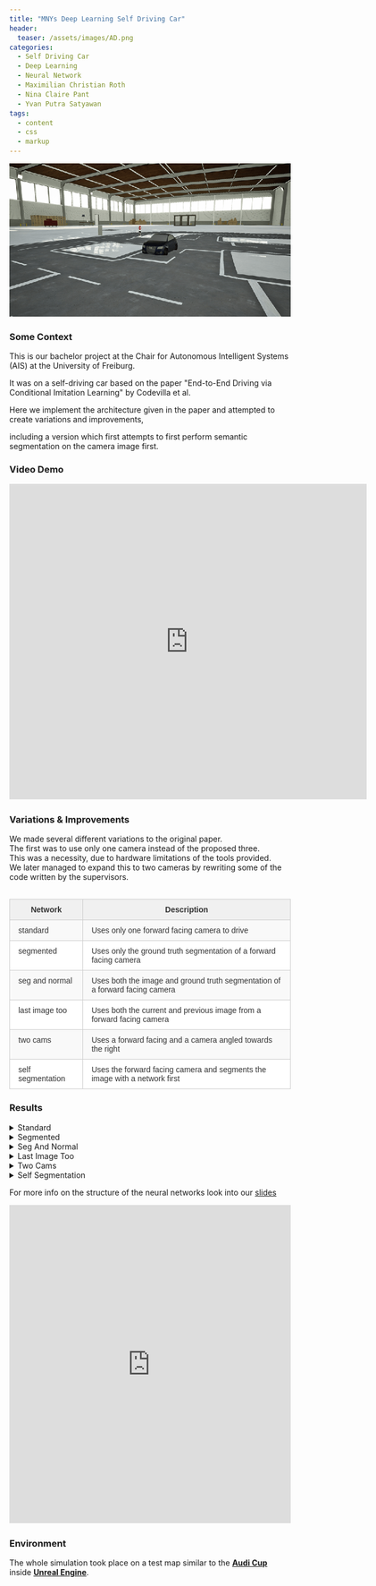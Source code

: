 ```yaml
---
title: "MNYs Deep Learning Self Driving Car"
header:
  teaser: /assets/images/AD.png
categories:
  - Self Driving Car
  - Deep Learning
  - Neural Network
  - Maximilian Christian Roth
  - Nina Claire Pant
  - Yvan Putra Satyawan
tags:
  - content
  - css
  - markup
---
```


![Hero Image](/assets/simulator-1.png)

### Some Context
This is our bachelor project at the Chair for Autonomous Intelligent Systems (AIS) at the University of Freiburg.<br>

It was on a self-driving car based on the paper "End-to-End Driving via Conditional Imitation Learning" by Codevilla et al.<br>

Here we implement the architecture given in the paper and attempted to create variations and improvements,<br>

including a version which first attempts to first perform semantic segmentation on the camera image first.<br>

### Video Demo
<div class="embed-container">
  <iframe
      src="https://player.vimeo.com/video/346883000"
      width="640"
      height="564"
      frameborder="0"
      webkitallowfullscreen
      mozallowfullscreen
      allowfullscreen>
  </iframe>
</div>

### Variations & Improvements
We made several different variations to the original paper.<br>
The first was to use only one camera instead of the proposed three.<br>
This was a necessity, due to hardware limitations of the tools provided.<br>
We later managed to expand this to two cameras by rewriting some of the code written by the supervisors.<br><br>

<!--
   -  | Network           | Description
   -  |-------------------|-------------
   -  | standard          | Uses only one forward facing camera to drive
   -  | segmented         | Uses only the ground truth segmentation of a forward facing camera
   -  | seg and normal    | Uses both the image and ground truth segmentation of a forward facing camera
   -  | last image too    | Uses both the current and previous image from a forward facing camera
   -  | two cams          | Uses a forward facing and a camera angled towards the right
   -  | self segmentation | Uses the forward facing camera and segments the image with a network first
   -
   -<style type="text/css">
   -.tg  {border-collapse:collapse;border-spacing:0;border-color:#9ABAD9;}
   -.tg td{font-family:Arial, sans-serif;font-size:14px;padding:10px 5px;border-style:solid;border-width:1px;overflow:hidden;word-break:normal;border-color:#9ABAD9;color:#444;background-color:#EBF5FF;}
   -.tg th{font-family:Arial, sans-serif;font-size:14px;font-weight:normal;padding:10px 5px;border-style:solid;border-width:1px;overflow:hidden;word-break:normal;border-color:#9ABAD9;color:#fff;background-color:#409cff;}
   -.tg .tg-1wig{font-weight:bold;text-align:left;vertical-align:top}
   -.tg .tg-hmp3{background-color:#D2E4FC;text-align:left;vertical-align:top}
   -.tg .tg-sf3y{background-color:#D2E4FC;font-family:Arial, Helvetica, sans-serif !important;;text-align:left;vertical-align:top}
   -.tg .tg-0lax{text-align:left;vertical-align:top}
   -</style>
   -<table class="tg">
   -  <tr>
   -    <th class="tg-1wig">Network</th>
   -    <th class="tg-1wig">Description</th>
   -  </tr>
   -  <tr>
   -    <td class="tg-hmp3">standard</td>
   -    <td class="tg-hmp3">Uses only one forward facing camera to drive</td>
   -  </tr>
   -  <tr>
   -    <td class="tg-0lax">segmented</td>
   -    <td class="tg-0lax">Uses only the ground truth segmentation of a forward facing camera</td>
   -  </tr>
   -  <tr>
   -    <td class="tg-hmp3">seg and normal</td>
   -    <td class="tg-sf3y">Uses both the image and ground truth segmentation of a forward facing camera</td>
   -  </tr>
   -  <tr>
   -    <td class="tg-0lax">last image too</td>
   -    <td class="tg-0lax">Uses both the current and previous image from a forward facing camera</td>
   -  </tr>
   -  <tr>
   -    <td class="tg-hmp3">two cams</td>
   -    <td class="tg-hmp3">Uses a forward facing and a camera angled towards the right</td>
   -  </tr>
   -  <tr>
   -    <td class="tg-0lax">self segmentation</td>
   -    <td class="tg-0lax">Uses the forward facing camera and segments the image with a network first</td>
   -  </tr>
   -</table>
   -->
<style type="text/css">
.tg  {border-collapse:collapse;border-spacing:0;border-color:#ccc;}
.tg td{font-family:Arial, sans-serif;font-size:14px;padding:10px 15px;border-style:solid;border-width:1px;overflow:hidden;word-break:normal;border-color:#ccc;color:#333;background-color:#fff;}
.tg th{font-family:Arial, sans-serif;font-size:14px;font-weight:normal;padding:10px 5px;border-style:solid;border-width:1px;overflow:hidden;word-break:normal;border-color:#ccc;color:#333;background-color:#f0f0f0;}
.tg .tg-tebh{background-color:#f9f9f9;font-family:Arial, Helvetica, sans-serif !important;;text-align:left;vertical-align:top}
.tg .tg-buh4{background-color:#f9f9f9;text-align:left;vertical-align:top}
.tg .tg-amwm{font-weight:bold;text-align:center;vertical-align:top}
.tg .tg-0lax{text-align:left;vertical-align:top}
</style>
<table class="tg">
  <tr>
    <th class="tg-amwm">Network</th>
    <th class="tg-amwm">Description</th>
  </tr>
  <tr>
    <td class="tg-buh4">standard</td>
    <td class="tg-buh4">Uses only one forward facing camera to drive</td>
  </tr>
  <tr>
    <td class="tg-0lax">segmented</td>
    <td class="tg-0lax">Uses only the ground truth segmentation of a forward facing camera</td>
  </tr>
  <tr>
    <td class="tg-buh4">seg and normal</td>
    <td class="tg-tebh">Uses both the image and ground truth segmentation of a forward facing camera</td>
  </tr>
  <tr>
    <td class="tg-0lax">last image too</td>
    <td class="tg-0lax">Uses both the current and previous image from a forward facing camera</td>
  </tr>
  <tr>
    <td class="tg-buh4">two cams</td>
    <td class="tg-buh4">Uses a forward facing and a camera angled towards the right</td>
  </tr>
  <tr>
    <td class="tg-0lax">self segmentation</td>
    <td class="tg-0lax">Uses the forward facing camera and segments the image with a network first</td>
  </tr>
</table>

### Results
<!--Infos on the different variations-->
<details> 
  <summary>Standard</summary>
   <p>  Single camera and otherwise the implementation from the paper.<br>
        Works pretty well and is shown on the video.<br>
        This is on the testing dataset / unknown map and only with a small amount of data.</p> 
</details>
<details> 
  <summary>Segmented</summary>
   <p> Has the ground truth segmentation of a single camera output.<br>
        As expected the results of this artificial neural network are extremely
        good and it handles even difficult problems with ease.<br>
        Obtaining such a perfect segmentation in reality is of course very hard if not impossible.</p> 
        Had some problems with lanes coming from the opposite direction, as they had the same coloring<br>
        (eg. left lane one color right lane another) and the left lanes from both sides had the same one.
</details>
<details> 
  <summary>Seg And Normal</summary>
   <p> Had both the original image of a camera as well as its ground truth segmentation.<br>
        It did not perform better in most situations, as it carried with it some errors of the image only,<br>
        like thinking multiple parking spaces in a row are another lane.<br>
        It performed better than the segmentation only on streets with two lanes for each direction,<br>
        this was likely becuase it now saw the line separating the two directions.
        In general it was perfoming on the same level as seg. only.</p> 
</details>
<details> 
  <summary>Last Image Too</summary>
   <p> This one was a bit tough and brought some problems,<br>
        as we doubled the input space it saved something similar to a state machine.<br>
        It tended to overcorrect, as it thought it was still very bad,<br>
        when it saw the last picture as the same as the new one before.<br>
        Though this was probably only because we trained it with the normal dataset.<br>
        In the end we were constrained by the end of the project.</p> 
</details>
<details> 
  <summary>Two Cams</summary>
   <p> A second image from the same position facing a bit to the left,<br>
        though in hindsight we should've done it to the right,<br>
        to get the outer side of the lanes in better view.<br>
        This overcorrected to the left, as it had the same problem as last img. too.<br>
        With a bigger dataset both would've probably just ignored the other image.</p> 
</details>
<details> 
  <summary>Self Segmentation</summary>
   <p> Here we implemented our own segmentation network to segment street,<br>
        lines indicating lanes and unimportant stuff.<br>
        Sadly on the computers provided this could barely run in real time and<br>
        lagged terribly, even though it worked quite well, if slow on our GPU.</p> 
</details>

For more info on the structure of the neural networks look into our [slides](/assets/AIS-Project.pdf)

<style>
.responsive-wrap iframe{ max-width: 100%;}
</style>
<div class="responsive-wrap">
<!-- this is the embed code provided by Google -->
<iframe src="https://docs.google.com/presentation/d/e/2PACX-1vTzGNXiUU3pggNZtoAv8Kh121AKM4Yoeise1na-jsMc2sZhS_MFcNcQCBsZy0yDV1Sl_UCXugQpBded/embed?start=false&loop=true&delayms=5000" frameborder="0" width="960" height="569" allowfullscreen="true" mozallowfullscreen="true" webkitallowfullscreen="true"></iframe>
<!-- Google embed ends -->
</div>

### Environment
The whole simulation took place on a test map similar to the [**Audi Cup**]("https://www.audicup.com/" "Audi Cup") inside [**Unreal Engine**]("https://www.audicup.com/" "Unreal Engine").<br>

